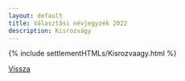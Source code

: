 ```yaml
---
layout: default
title: Választási névjegyzék 2022
description: Kisrozvágy
---
```


{% include settlementHTMLs/Kisrozvaagy.html %}

[Vissza](../)